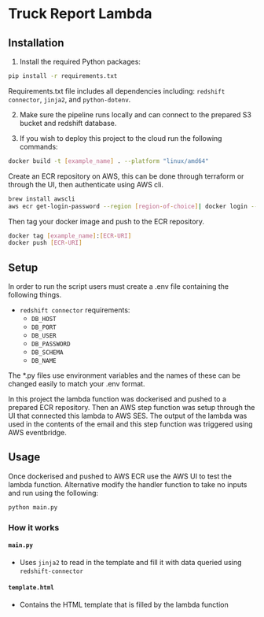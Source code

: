 # Truck Report Lambda

## Installation
1. Install the required Python packages:

```bash
pip install -r requirements.txt
```
Requirements.txt file includes all dependencies including: `redshift connector`, `jinja2`, and `python-dotenv`.

2. Make sure the pipeline runs locally and can connect to the prepared S3 bucket and redshift database.

3. If you wish to deploy this project to the cloud run the following commands:
```bash
docker build -t [example_name] . --platform "linux/amd64"
```
Create an ECR repository on AWS, this can be done through terraform or through the UI, then authenticate using AWS cli.
```bash
brew install awscli
aws ecr get-login-password --region [region-of-choice]| docker login --username AWS --password-stdin [ECR-URI]
```
Then tag your docker image and push to the ECR repository.
```bash
docker tag [example_name]:[ECR-URI]
docker push [ECR-URI]
```

## Setup
In order to run the script users must create a .env file containing the following things.
- `redshift connector` requirements:
    - `DB_HOST`
    - `DB_PORT`
    - `DB_USER`
    - `DB_PASSWORD`
    - `DB_SCHEMA`
    - `DB_NAME`

The *.py files use environment variables and the names of these can be changed easily to match your .env format.

In this project the lambda function was dockerised and pushed to a prepared ECR repository. Then an AWS step function was setup through the UI that connected this lambda to AWS SES. The output of the lambda was used in the contents of the email and this step function was triggered using AWS eventbridge.

## Usage
Once dockerised and pushed to AWS ECR use the AWS UI to test the lambda function.
Alternative modify the handler function to take no inputs and run using the following:
```bash
python main.py
```

### How it works
#### `main.py`
- Uses `jinja2` to read in the template and fill it with data queried using `redshift-connector`
#### `template.html`
- Contains the HTML template that is filled by the lambda function